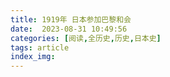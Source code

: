 ```yaml
---
title: 1919年 日本参加巴黎和会
date:  2023-08-31 10:49:56
categories: [阅读,全历史,历史,日本史]
tags: article
index_img: 
---
```


